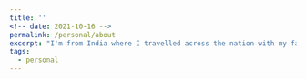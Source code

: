 ```yaml
---
title: ''
<!-- date: 2021-10-16 -->
permalink: /personal/about
excerpt: "I'm from India where I travelled across the nation with my family and grew up studying in multiple schools. Interacting with people from varied backgrounds and experiencing many diverse cultures from a young age, I've always been comfortable in interacting with people. I was also active in debating and science exhibition clubs, which has contributed to my passion for research.<br><br>In my free time I like to play the guitar, listen to music or play basketball or tennis. I also love travelling and hiking. Check out some of the pictures from my hikes [here](/personal/hike)."
tags:
  - personal
---
```

